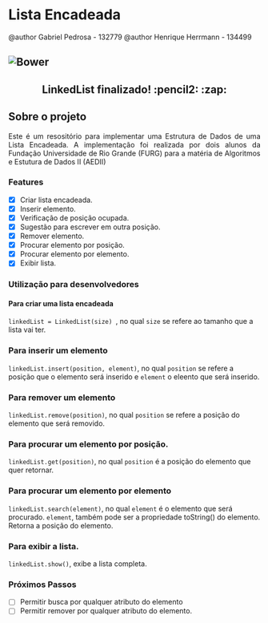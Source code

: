 # Lista Encadeada
@author Gabriel Pedrosa - 132779
@author Henrique Herrmann - 134499

<h4></h4>

<h2 align="justify">
  <img alt="Bower" src="https://img.shields.io/bower/l/mi?style=for-the-badge">
  <!-- Shields.io -->
  <!-- https://www.alura.com.br/artigos/escrever-bom-readme#:~:text=O%20README%20%C3%A9%20um%20arquivo,escrever%20anota%C3%A7%C3%B5es%20com%20essa%20linguagem. -->
</h2>

<h2 align="center"> 
    LinkedList finalizado! :pencil2: :zap:
</h2>

## Sobre o projeto
<p align="justify">
  Este é um resositório para implementar uma Estrutura de Dados de uma Lista Encadeada. A implementação foi realizada por dois alunos da Fundação Universidade de Rio Grande (FURG) para a matéria de Algoritmos e Estutura de Dados II (AEDII)
</p>

### Features

- [X] Criar lista encadeada.
- [X] Inserir elemento.
- [X] Verificação de posição ocupada.
- [X] Sugestão para escrever em outra posição.
- [X] Remover elemento.
- [X] Procurar elemento por posição.
- [X] Procurar elemento por elemento.
- [X] Exibir lista.

### Utilização para desenvolvedores

#### Para criar uma lista encadeada
```linkedList = LinkedList(size) ```, no qual ```size``` se refere ao tamanho que a lista vai ter.

### Para inserir um elemento
```linkedList.insert(position, element)```, no qual ```position``` se refere a posição que o elemento será inserido e ```element``` o eleento que será inserido.

### Para remover um elemento
```linkedList.remove(position)```, no qual ```position``` se refere a posição do elemento que será removido.

### Para procurar um elemento por posição.
```linkedList.get(position)```, no qual ```position``` é a posição do elemento que quer retornar.

### Para procurar um elemento por elemento
```linkedList.search(element)```, no qual ```element``` é o elemento que será procurado. ```element```, também pode ser a propriedade toString() do elemento. Retorna a posição do elemento.

### Para exibir a lista.
```linkedList.show()```, exibe a lista completa.

### Próximos Passos

- [ ] Permitir busca por qualquer atributo do elemento
- [ ] Permitir remover por qualquer atributo do elemento.
